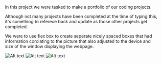 In this project we were tasked to make a portfolio of our coding projects. 

Although not many projects have been completed at the time of typing this, it's something to referece back and update as those other projects get completed. 

We were to use flex box to create seperate nicely spaced boxes that had information corolating to the picture that also adjusted to the device and size of the window displaying the webpage.


![Alt text](../Assets/Portfolio.png "Top Part of Portfolio")
![Alt text](../Assets/Portfolio-mid.png "Middle Part of Portfolio")
![Alt text](../Assets/Portfolio-end.png "Bottom Part of Portfolio")